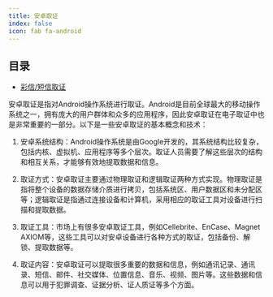 ```yaml
---
title: 安卓取证
index: false
icon: fab fa-android
---
```


## 目录

- [彩信/短信取证](dx.md)

安卓取证是指对Android操作系统进行取证。Android是目前全球最大的移动操作系统之一，拥有庞大的用户群体和众多的应用程序，因此安卓取证在电子取证中也是非常重要的一部分。以下是一些安卓取证的基本概念和技术：

1. 安卓系统结构：Android操作系统是由Google开发的，其系统结构比较复杂，包括内核、虚拟机、应用程序等多个层次。取证人员需要了解这些层次的结构和相互关系，才能够有效地提取数据和信息。

2. 取证方式：安卓取证主要通过物理取证和逻辑取证两种方式实现。物理取证是指将整个设备的数据存储介质进行拷贝，包括系统区、用户数据区和未分配区等；逻辑取证是指通过连接设备和计算机，采用相应的取证工具对设备进行扫描和提取数据。

3. 取证工具：市场上有很多安卓取证工具，例如Cellebrite、EnCase、Magnet AXIOM等，这些工具可以对安卓设备进行各种方式的取证，包括备份、解锁、提取数据等。

4. 取证内容：安卓取证可以提取很多重要的数据和信息，例如通讯记录、通讯录、短信、邮件、社交媒体、位置信息、音乐、视频、图片等。这些数据和信息可以用于犯罪调查、证据分析、证人质证等多个方面。

